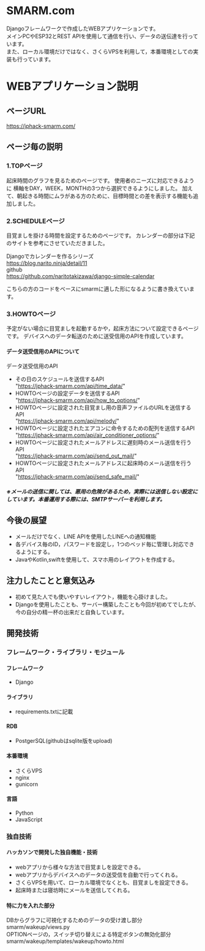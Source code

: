 # SMARM.com
Djangoフレームワークで作成したWEBアプリケーションです。  
メインPCやESP32とREST APIを使用して通信を行い、データの送伝達を行っています。  
また、ローカル環境だけではなく、さくらVPSを利用して，本番環境としての実装も行っています。  

# WEBアプリケーション説明
## ページURL
https://jphack-smarm.com/  
## ページ毎の説明
### 1.TOPページ
起床時間のグラフを見るためのページです。
使用者のニーズに対応できるように
横軸をDAY，WEEK，MONTHの3つから選択できるようにしました。
加えて、朝起きる時間にムラがある方のために、目標時間との差を表示する機能も追加しました。

### 2.SCHEDULEページ
目覚ましを掛ける時間を設定するためのページです。
カレンダーの部分は下記のサイトを参考にさせていただきました。  

Djangoでカレンダーを作るシリーズ  
https://blog.narito.ninja/detail/11  
github  
https://github.com/naritotakizawa/django-simple-calendar  

こちらの方のコードをベースにsmarmに適した形になるように書き換えています。

### 3.HOWTOページ
予定がない場合に目覚ましを起動するかや，起床方法について設定できるページです。
デバイスへのデータ転送のために送受信用のAPIを作成しています。

#### データ送受信用のAPIについて
データ送受信用のAPI
- その日のスケジュールを送信するAPI  
"https://jphack-smarm.com/api/time_data/"  
- HOWTOページの設定データを送信するAPI  
"https://jphack-smarm.com/api/how_to_options/"
- HOWTOページに設定された目覚まし用の音声ファイルのURLを送信するAPI  
"https://jphack-smarm.com/api/melody/"
- HOWTOページに設定されたエアコンに命令するための配列を送信するAPI  
"https://jphack-smarm.com/api/air_conditioner_options/"
- HOWTOページに設定されたメールアドレスに遅刻時のメール送信を行うAPI  
"https://jphack-smarm.com/api/send_out_mail/"
- HOWTOページに設定されたメールアドレスに起床時のメール送信を行うAPI  
"https://jphack-smarm.com/api/send_safe_mail/"

##### ※メールの送信に関しては、悪用の危険があるため，実際には送信しない設定にしています。本番運用する際には、SMTPサーバーを利用します。

## 今後の展望
* メールだけでなく、LINE APIを使用したLINEへの通知機能
* 各デバイス毎のID，パスワードを設定し，1つのベッド毎に管理し対応できるようにする。
* JavaやKotlin,swiftを使用して、スマホ用のレイアウトを作成する。

## 注力したことと意気込み
* 初めて見た人でも使いやすいレイアウト，機能を心掛けました。
* Djangoを使用したことも、サーバー構築したことも今回が初めてでしたが、今の自分の精一杯の出来だと自負しています。

## 開発技術
### フレームワーク・ライブラリ・モジュール
#### フレームワーク  
* Django  
#### ライブラリ 
* requirements.txtに記載
#### RDB  
* PostgerSQL(githubはsqlite版をupload)  
#### 本番環境    
* さくらVPS  
* nginx  
* gunicorn  

#### 言語
* Python
* JavaScript

### 独自技術
#### ハッカソンで開発した独自機能・技術
* webアプリから様々な方法で目覚ましを設定できる。
* webアプリからデバイスへのデータの送受信を自動で行ってくれる。
* さくらVPSを用いて、ローカル環境でなくとも、目覚ましを設定できる。
* 起床時または寝坊時にメールを送信してくれる。

#### 特に力を入れた部分  
DBからグラフに可視化するためのデータの受け渡し部分  
smarm/wakeup/views.py  
OPTIONページの，スイッチ切り替えによる特定ボタンの無効化部分  
smarm/wakeup/templates/wakeup/howto.html  
